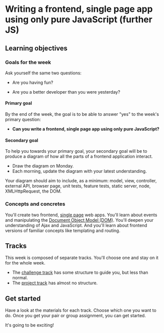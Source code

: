 # Writing a frontend, single page app using only pure JavaScript (further JS)

## Learning objectives

### Goals for the week

Ask yourself the same two questions:

* Are you having fun?

* Are you a better developer than you were yesterday?

#### Primary goal

By the end of the week, the goal is to be able to answer "yes" to the week's primary question:

* **Can you write a frontend, single page app using only pure JavaScript?**

#### Secondary goal

To help you towards your primary goal, your secondary goal will be to produce a diagram of how all the parts of a frontend application interact.

* Draw the diagram on Monday.
* Each morning, update the diagram with your latest understanding.

Your diagram should aim to include, as a minimum: model, view, controller, external API, browser page, unit tests, feature tests, static server, node, XMLHttpRequest, the DOM.

### Concepts and concretes

You'll create two frontend, [single page](https://msdn.microsoft.com/en-gb/magazine/dn463786.aspx) web apps.  You'll learn about events and manipulating the [Document Object Model (DOM)](https://developer.mozilla.org/en-US/docs/Web/API/Document_Object_Model/Introduction).  You'll deepen your understanding of Ajax and JavaScript.  And you'll learn about frontend versions of familiar concepts like templating and routing.

## Tracks

This week is composed of separate tracks.  You'll choose one and stay on it for the whole week.

* The [challenge track](00_challenge_track.md) has some structure to guide you, but less than normal.
* The [project track](project_track.md) has almost no structure.

## Get started

Have a look at the materials for each track.  Choose which one you want to do.  Once you get your pair or group assignment, you can get started.

It's going to be exciting!
